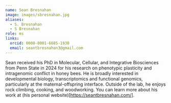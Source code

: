 ```yaml
---
name: Sean Bresnahan
image: images/sbresnahan.jpg
aliases:
  - S. Bresnahan
  - S Bresnahan
role: ms
links:
  orcid: 0000-0001-6685-1930
  email: seantbresnahan3@gmail.com
---
```


Sean received his PhD in Molecular, Cellular, and Integrative Biosciences from Penn State in 2024 for his research on phenotypic plasticity and intragenomic conflict in honey bees. He is broadly interested in developmental biology, transcriptomics and functional genomics, particularly at the maternal-offspring interface. Outside of the lab, he enjoys rock climbing, cooking, and woodworking. You can learn more about his work at (his personal website)[https://seantbresnahan.com/].
